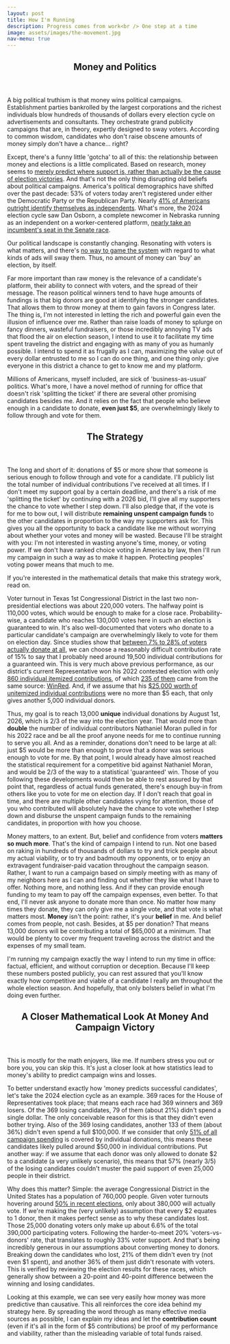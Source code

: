 ```yaml
---
layout: post
title: How I'm Running
description: Progress comes from work<br /> One step at a time
image: assets/images/the-movement.jpg
nav-menu: true
---
```


<header class="major">
  <h2>Money and Politics</h2>
</header>

A big political truthism is that money wins political campaigns. Establishment parties bankrolled by the largest corporations and the richest individuals blow hundreds of thousands of dollars every election cycle on advertisements and consultants. They orchestrate grand publicity campaigns that are, in theory, expertly designed to sway voters. According to common wisdom, candidates who don't raise obscene amounts of money simply don't have a chance... right?

Except, there's a funny little 'gotcha' to all of this: the relationship between money and elections is a little complicated. Based on research, money seems to <a href="https://fivethirtyeight.com/features/money-and-elections-a-complicated-love-story/">merely predict where support is, rather than actually be the cause of election victories</a>. And that's not the only thing disrupting old beliefs about political campaigns. America's political demographics have shifted over the past decade: 53% of voters today aren't registered under either the Democratic Party or the Republican Party. Nearly <a href="https://news.gallup.com/poll/467897/party-preferences-evenly-split-2022-shift-gop.aspx">41% of Americans outright identify themselves as independents</a>. What's more, the 2024 election cycle saw Dan Osborn, a complete newcomer in Nebraska running as an independent on a worker-centered platform, <a href="https://inthesetimes.com/article/labor-union-working-class-dan-osborn-nebraska">nearly take an incumbent's seat in the Senate race</a>.

Our political landscape is constantly changing. Resonating with voters is what matters, and there's <a href="https://www.politico.com/news/2024/02/15/political-ad-effectiveness-study-00141622">no way to game the system</a> with regard to what kinds of ads will sway them. Thus, no amount of money can 'buy' an election, by itself.

Far more important than raw money is the relevance of a candidate's platform, their ability to connect with voters, and the spread of their message. The reason political winners tend to have huge amounts of fundings is that big donors are good at identifying the stronger candidates. That allows them to throw money at them to gain favors in Congress later. The thing is, I'm not interested in letting the rich and powerful gain even the illusion of influence over me. Rather than raise loads of money to splurge on fancy dinners, wasteful fundraisers, or those incredibly annoying TV ads that flood the air on election season, I intend to use it to facilitate my time spent traveling the district and engaging with as many of you as humanly possible. I intend to spend it as frugally as I can, maximizing the value out of every dollar entrusted to me so I can do one thing, and one thing only: give everyone in this district a chance to get to know me and my platform.

Millions of Americans, myself included, are sick of 'business-as-usual' politics. What's more, I have a novel method of running for office that doesn't risk 'splitting the ticket' if there are several other promising candidates besides me. And it relies on the fact that people who believe enough in a candidate to donate, <b>even just $5</b>, are overwhelmingly likely to follow through and vote for them.

<header class="major">
  <h2>The Strategy</h2>
</header>

The long and short of it: donations of $5 or more show that someone is serious enough to follow through and vote for a candidate. I'll publicly list the total number of individual contributions I've received at all times. If I don't meet my support goal by a certain deadline, and there's a risk of me 'splitting the ticket' by continuing with a 2026 bid, I'll give all my supporters the chance to vote whether I step down. I'll also pledge that, if the vote is for me to bow out, I will distribute <b>remaining unspent campaign funds</b> to the other candidates in proportion to the way my supporters ask for. This gives you all the opportunity to back a candidate like me without worrying about whether your votes and money will be wasted. Because I'll be straight with you: I'm not interested in wasting anyone's time, money, or voting power. If we don't have ranked choice voting in America by law, then I'll run my campaign in such a way as to make it happen. Protecting peoples' voting power means that much to me.

If you're interested in the mathematical details that make this strategy work, read on.

Voter turnout in Texas 1st Congressional District in the last two non-presidential elections was about 220,000 voters. The halfway point is 110,000 votes, which would be enough to make for a close race. Probability-wise, a candidate who reaches 130,000 votes here in such an election is guaranteed to win. It's also well-documented that voters who donate to a particular candidate's campaign are overwhelmingly likely to vote for them on election day. Since studies show that <a href="https://www.pewresearch.org/short-reads/2017/05/17/5-facts-about-u-s-political-donations/">between 7% to 28% of voters actually donate at all</a>, we can choose a reasonably difficult contribution rate of 15% to say that I probably need around 19,500 individual contributions for a guaranteed win. This is very much above previous performance, as our district's current Representative won his 2022 contested election with only <a href="https://www.fec.gov/data/receipts/?committee_id=C00796086&two_year_transaction_period=2022&line_number=F3-11AI&data_type=processed">860 individual itemized contributions</a>, of which <a href="https://www.fec.gov/data/receipts/?data_type=processed&committee_id=C00796086&contributor_name=WINRED&two_year_transaction_period=2022&line_number=F3-11AI">235 of them</a> came from the same source: <a href="https://winred.com/">WinRed</a>. And, if we assume that his <a href="https://www.fec.gov/data/candidate/H2TX01112/?cycle=2022">$25,000 worth of unitemized individual contributions</a> were no more than $5 each, that only gives another 5,000 individual donors.

Thus, my goal is to reach 13,000 <b>unique</b> individual donations by August 1st, 2026, which is 2/3 of the way into the election year. That would more than <b>double</b> the number of individual contributors Nathaniel Moran pulled in for his 2022 race and be all the proof anyone needs for me to continue running to serve you all. And as a reminder, donations don't need to be large at all: just $5 would be more than enough to prove that a donor was serious enough to vote for me. By that point, I would already have almost reached the statistical requirement for a competitive bid against Nathaniel Moran, and would be 2/3 of the way to a statistical 'guaranteed' win. Those of you following these developments would then be able to rest assured by that point that, regardless of actual funds generated, there's enough buy-in from others like you to vote for me on election day. If I don't reach that goal in time, and there are multiple other candidates vying for attention, those of you who contributed will absolutely have the chance to vote whether I step down and disburse the unspent campaign funds to the remaining candidates, in proportion with how you choose.

Money matters, to an extent. But, belief and confidence from voters <b>matters so much more</b>. That's the kind of campaign I intend to run. Not one based on raking in hundreds of thousands of dollars to try and trick people about my actual viability, or to try and badmouth my opponents, or to enjoy an extravagent fundraiser-paid vacation throughout the campaign season. Rather, I want to run a campaign based on simply meeting with as many of my neighbors here as I can and finding out whether they like what I have to offer. Nothing more, and nothing less. And if they can provide enough funding to my team to pay off the campaign expenses, even better. To that end, I'll never ask anyone to donate more than once. No matter how many times they donate, they can only give me a single vote, and that vote is what matters most. <b>Money</b> isn't the point: rather, it's your <b>belief</b> in me. And belief comes from people, not cash. Besides, at $5 per donation? That means 13,000 donors will be contributing a total of $65,000 at a minimum. That would be plenty to cover my frequent traveling across the district and the expenses of my small team.

I'm running my campaign exactly the way I intend to run my time in office: factual, efficient, and without corruption or deception. Because I'll keep these numbers posted publicly, you can rest assured that you'll know exactly how competitive and viable of a candidate I really am throughout the whole election season. And hopefully, that only bolsters belief in what I'm doing even further. 

<header class="major">
  <h2>A Closer Mathematical Look At Money And Campaign Victory</h2>
</header>

This is mostly for the math enjoyers, like me. If numbers stress you out or bore you, you can skip this. It's just a closer look at how statistics lead to money's ability to predict campaign wins and losses.

To better understand exactly how 'money predicts successful candidates', let's take the 2024 election cycle as an example. 369 races for the House of Representatives took place; that means each race had 369 winners and 369 losers. Of the 369 losing candidates, 79 of them (about 21%) didn't spend a single dollar. The only conceivable reason for this is that they didn't even bother trying. Also of the 369 losing candidates, another 133 of them (about 36%) didn't even spend a full $100,000. If we consider that only <a href="https://bipartisanpolicy.org/download/?file=/wp-content/uploads/2019/05/Trends-in-Campaign-Financing-1980-2016.-Zachary-Albert..pdf">51% of all campaign spending</a> is covered by individual donations, this means these candidates likely pulled around $50,000 in individual contributions. Put another way: if we assume that each donor was only allowed to donate $2 to a candidate (a very unlikely scenario), this means that 57% (nearly 3/5) of the losing candidates couldn't muster the paid support of even 25,000 people in their district.

Why does this matter? Simple: the average Congressional District in the United States has a population of 760,000 people. Given voter turnouts hovering around <a href="https://ballotpedia.org/Voter_turnout_in_United_States_elections">50% in recent elections</a>, only about 380,000 will actually vote. If we're making the (very unlikely) assumption that every $2 equates to 1 donor, then it makes perfect sense as to why these candidates lost. Those 25,000 donating voters only make up about 6.6% of the total 390,000 participating voters. Following the harder-to-meet 20% 'voters-vs-donors' rate, that translates to roughly 33% voter support. And that's being incredibly generous in our assumptions about converting money to donors. Breaking down the candidates who lost, 21% of them didn't even try (not even $1 spent), and another 36% of them just didn't resonate with voters. This is verified by reviewing the election results for these races, which generally show between a 20-point and 40-point difference between the winning and losing candidates.

Looking at this example, we can see very easily how money was more predictive than causative. This all reinforces the core idea behind my strategy here. By spreading the word through as many effective media sources as possible, I can explain my ideas and let the <b>contribution count</b> (even if it's all in the form of $5 contributions) be proof of my performance and viability, rather than the misleading variable of total funds raised.
